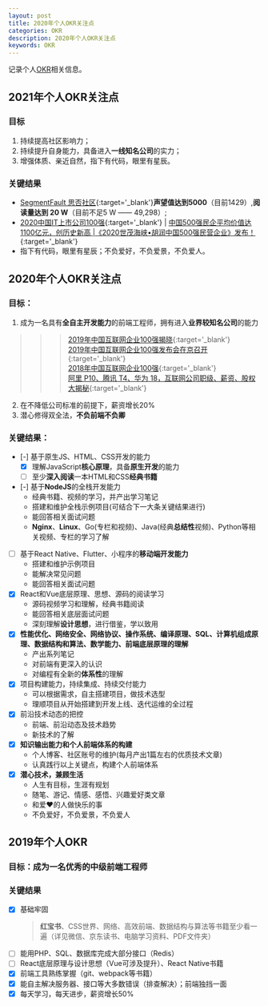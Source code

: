 ```yaml
---
layout: post
title: 2020年个人OKR关注点
categories: OKR
description: 2020年个人OKR关注点
keywords: OKR
---
```


记录个人[OKR](https://www.jianshu.com/p/09c6d7d89175)相关信息。

## 2021年个人OKR关注点

### 目标

1. 持续提高社区影响力；
2. 持续提升自身能力，具备进入**一线知名公司**的实力；
3. 增强体质、亲近自然，指下有代码，眼里有星辰。

### 关键结果

- [SegmentFault 思否社区](https://segmentfault.com/u/king_hcj){:target='_blank'}**声望值达到5000**（目前1429）,**阅读量达到 20 W**（目前不足5 W —— 49,298）;
- [2020中国IT上市公司100强](https://mp.weixin.qq.com/s/iEvNByoG_2ltopSsDFOnDw){:target='_blank'} &#124; [中国500强民企平均价值达1100亿元，创历史新高 |《2020世茂海峡•胡润中国500强民营企业》发布！](https://mp.weixin.qq.com/s/FRHFCjOff-aPyGA3E8kOiQ){:target='_blank'}
- 指下有代码，眼里有星辰；不负爱好，不负爱景，不负爱人。

## 2020年个人OKR关注点
### 目标：

1. 成为一名具有**全自主开发能力**的前端工程师，拥有进入**业界较知名公司**的能力
>>>[2019年中国互联网企业100强揭晓](https://finance.sina.com.cn/chanjing/gsnews/2019-08-14/doc-ihytcern0692309.shtml){:target='_blank'}   
[2019年中国互联网企业100强发布会在京召开](http://www.miit.gov.cn/n1146290/n1146402/n7039597/c7260777/content.html){:target='_blank'}   
[2018年中国互联网企业100强](https://baike.baidu.com/item/2018%E5%B9%B4%E4%B8%AD%E5%9B%BD%E4%BA%92%E8%81%94%E7%BD%91%E4%BC%81%E4%B8%9A100%E5%BC%BA/22773548?fr=aladdin){:target='_blank'}   
[阿里 P10、腾讯 T4、华为 18，互联网公司职级、薪资、股权大揭秘](https://www.infoq.cn/article/0*dh8y7jcxcDc0YJFXq1?utm_source=zhihu&utm_medium=betty&utm_campaign=newinfoq&utm_content=xinzi2019){:target='_blank'}   
2. 在不降低公司标准的前提下，薪资增长20%
3. 潜心修得双全法，**不负前端不负卿**

### 关键结果：
   - [-] 基于原生JS、HTML、CSS开发的能力
      - [x] 理解JavaScript**核心原理**，具备**原生开发**的能力
      - [ ] 至少**深入阅读**一本HTML和CSS**经典书籍**
   - [-] 基于**NodeJS**的全栈开发能力
      - 经典书籍、视频的学习，并产出学习笔记
      - 搭建和维护全栈示例项目(可结合下一大条关键结果进行)
      - 能回答相关面试问题
      - **Nginx**、**Linux**、Go(专栏和视频)、Java(经典**总结性**视频)、Python等相关视频、专栏的学习了解
   - [ ] 基于React Native、Flutter、小程序的**移动端开发能力**
      - 搭建和维护示例项目
      - 能解决常见问题
      - 能回答相关面试问题
   - [x] React和Vue底层原理、思想、源码的阅读学习
      - 源码视频学习和理解，经典书籍阅读
      - 能回答相关底层面试问题
      - 深刻理解**设计思想**，进行借鉴，学以致用
   - [x] **性能优化、网络安全、网络协议、操作系统、编译原理、SQL、计算机组成原理、数据结构和算法、数学能力、前端底层原理的理解**
      - 产出系列笔记
      - 对前端有更深入的认识
      - 对编程有全新的**体系性**的理解
   - [x] 项目构建能力，持续集成、持续交付能力
      - 可以根据需求，自主搭建项目，做技术选型
      - 理顺项目从开始搭建到开发上线、迭代运维的全过程
   - [x] 前沿技术动态的把控
      - 前端、前沿动态及技术趋势
      - 新技术的了解
   - [x] **知识输出能力和个人前端体系的构建**
      - 个人博客、社区账号的维护(每月产出1篇左右的优质技术文章)
      - 认真践行以上关键点，构建个人前端体系
   - [x] **潜心技术，兼顾生活**
      - 人生有目标，生涯有规划
      - 随笔、游记、情感、感悟、兴趣爱好类文章
      - 和爱❤️的人做快乐的事
      - 不负爱好，不负爱景，不负爱人

## 2019年个人OKR
### 目标：成为一名优秀的中级前端工程师
### 关键结果
   - [x] 基础牢固
      > **红宝书**、CSS世界、网络、高效前端、数据结构与算法等书籍至少看一遍（详见微信、京东读书、电脑学习资料、PDF文件夹）
   - [ ] 能用PHP、SQL、数据库完成大部分接口（Redis）
   - [ ] React底层原理与设计思想（Vue可涉及提升）、React Native书籍
   - [x] 前端工具熟练掌握（git、webpack等书籍）
   - [x] 能自主解决服务器、接口等大多数错误（排查解决）；前端独挡一面
   - [x] 每天学习，每天进步，薪资增长50%